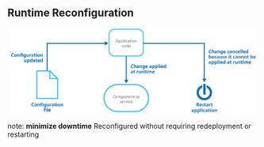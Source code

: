 ## Runtime Reconfiguration

![Runtime Reconfiguration](resources/images/runtime-reconfiguration.png)

note:
__minimize downtime__
Reconfigured without requiring redeployment or restarting